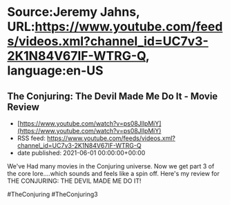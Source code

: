 # Source:Jeremy Jahns, URL:https://www.youtube.com/feeds/videos.xml?channel_id=UC7v3-2K1N84V67IF-WTRG-Q, language:en-US

## The Conjuring: The Devil Made Me Do It - Movie Review
 - [https://www.youtube.com/watch?v=ps08JllpMiY](https://www.youtube.com/watch?v=ps08JllpMiY)
 - RSS feed: https://www.youtube.com/feeds/videos.xml?channel_id=UC7v3-2K1N84V67IF-WTRG-Q
 - date published: 2021-06-01 00:00:00+00:00

We've Had many movies in the Conjuring universe. Now we get part 3 of the core lore....which sounds and feels like a spin off. Here's my review for THE CONJURING: THE DEVIL MADE ME DO IT!

#TheConjuring #TheConjuring3

